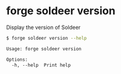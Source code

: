 # forge soldeer version

Display the version of Soldeer

```bash
$ forge soldeer version --help
```

```txt
Usage: forge soldeer version

Options:
  -h, --help  Print help
```